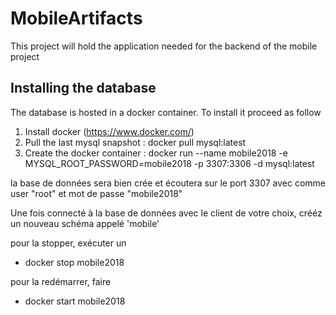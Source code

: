 # MobileArtifacts

This project will hold the application needed for the backend of the mobile project

## Installing the database

The database is hosted in a docker container. To install it
proceed as follow

1) Install docker (https://www.docker.com/)
2) Pull the last mysql snapshot : docker pull mysql:latest
3) Create the docker container : docker run --name mobile2018 -e MYSQL_ROOT_PASSWORD=mobile2018 -p 3307:3306 -d mysql:latest


la base de données sera bien crée et écoutera sur le port 3307 avec comme user "root"
et mot de passe "mobile2018"

Une fois connecté à la base de données avec le client de votre choix, crééz un nouveau schéma appelé 'mobile' 

pour la stopper, exécuter un
- docker stop mobile2018

pour la redémarrer, faire
- docker start mobile2018
